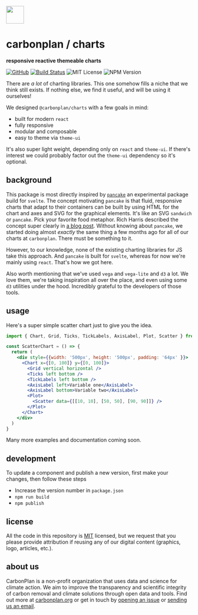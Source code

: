 <img
  src='https://carbonplan-assets.s3.amazonaws.com/monogram/dark-small.png'
  height='48'
/>

# carbonplan / charts

**responsive reactive themeable charts**

[![GitHub][github-badge]][github]
[![Build Status]][actions]
![MIT License][]
![NPM Version][]

[github]: https://github.com/carbonplan/charts
[github-badge]: https://badgen.net/badge/-/github?icon=github&label
[build status]: https://github.com/carbonplan/charts/actions/workflows/main.yml/badge.svg
[actions]: https://github.com/carbonplan/components/actions/workflows/main.yml
[mit license]: https://badgen.net/badge/license/MIT/blue
[npm version]: https://badgen.net/npm/v/@carbonplan/charts

There are _a lot_ of charting libraries. This one somehow fills a niche that we think still exists. If nothing else, we find it useful, and will be using it ourselves!

We designed `@carbonplan/charts` with a few goals in mind:
- built for modern `react`
- fully responsive
- modular and composable
- easy to theme via `theme-ui`

It's also super light weight, depending only on `react` and `theme-ui`. If there's interest we could probably factor out the `theme-ui` dependency so it's optional.

## background

This package is most directly inspired by [`pancake`](https://github.com/Rich-Harris/pancake) an experimental package build for `svelte`. The concept motivating `pancake` is that fluid, responsive charts that adapt to their containers can be built by using HTML for the chart and axes and SVG for the graphical elements. It's like an SVG `sandwich` or `pancake`. Pick your favorite food metaphor. Rich Harris described the concept super clearly in [a blog post](https://dev.to/richharris/a-new-technique-for-making-responsive-javascript-free-charts-gmp). Without knowing about `pancake`, we started doing almost _exactly_ the same thing a few months ago for all of our charts at `carbonplan`. There must be something to it.

However, to our knowledge, none of the existing charting libraries for JS take this approach. And `pancake` is built for `svelte`, whereas for now we're mainly using `react`. That's how we got here.

Also worth mentioning that we've used `vega` and `vega-lite` and `d3` a lot. We love them, we're taking inspiration all over the place, and even using some `d3` utilities under the hood. Incredibly grateful to the developers of those tools. 

## usage

Here's a super simple scatter chart just to give you the idea.

```jsx
import { Chart, Grid, Ticks, TickLabels, AxisLabel, Plot, Scatter } from '../src'

const ScatterChart = () => {
  return (
    <div style={{width: '500px', height: '500px', padding: '64px' }}>
      <Chart x={[0, 100]} y={[0, 100]}>
        <Grid vertical horizontal />
        <Ticks left bottom />
        <TickLabels left bottom />
        <AxisLabel left>Variable one</AxisLabel>
        <AxisLabel bottom>Variable two</AxisLabel>
        <Plot>
          <Scatter data={[[10, 10], [50, 50], [90, 90]]} />
        </Plot>
      </Chart>
    </div>
  )
}
```

Many more examples and documentation coming soon.

## development

To update a component and publish a new version, first make your changes, then follow these steps

- Increase the version number in `package.json`
- `npm run build`
- `npm publish`

## license

All the code in this repository is [MIT](https://choosealicense.com/licenses/mit/) licensed, but we request that you please provide attribution if reusing any of our digital content (graphics, logo, articles, etc.).

## about us

CarbonPlan is a non-profit organization that uses data and science for climate action. We aim to improve the transparency and scientific integrity of carbon removal and climate solutions through open data and tools. Find out more at [carbonplan.org](https://carbonplan.org/) or get in touch by [opening an issue](https://github.com/carbonplan/components/issues/new) or [sending us an email](mailto:hello@carbonplan.org).